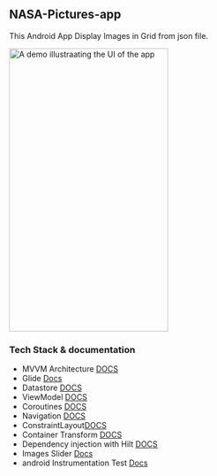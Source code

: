 ## NASA-Pictures-app

This Android App Display Images in Grid from json file.

<img align="center" src="" 
alt="A demo illustraating the UI of the app" width="288" height="512" style="display: inline; float: center"/>

### Tech Stack & documentation

- MVVM Architecture [DOCS](https://developer.android.com/jetpack/guide)
- Glide [Docs](https://bumptech.github.io/glide/)
- Datastore [DOCS](https://developer.android.com/topic/libraries/architecture/datastore)
- ViewModel [DOCS](https://developer.android.com/topic/libraries/architecture/viewmodel)
- Coroutines [DOCS](https://developer.android.com/kotlin/coroutines)
- Navigation [DOCS](https://developer.android.com/guide/navigation/navigation-getting-started)
- ConstraintLayout[DOCS](https://developer.android.com/reference/androidx/constraintlayout/widget/ConstraintLayout)
- Container Transform [DOCS](https://github.com/material-components/material-components-android/blob/master/docs/theming/Motion.md)
- Dependency injection with Hilt [DOCS](https://developer.android.com/training/dependency-injection/hilt-android)
- Images Slider [Docs](https://github.com/daimajia/AndroidImageSlider)
- android Instrumentation Test [Docs](https://developer.android.com/training/testing/unit-testing/instrumented-unit-tests)
